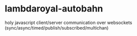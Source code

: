 # lambdaroyal-autobahn
holy javascript client/server communication over websockets (sync/async/timed/publish/subscribed/multichan)
